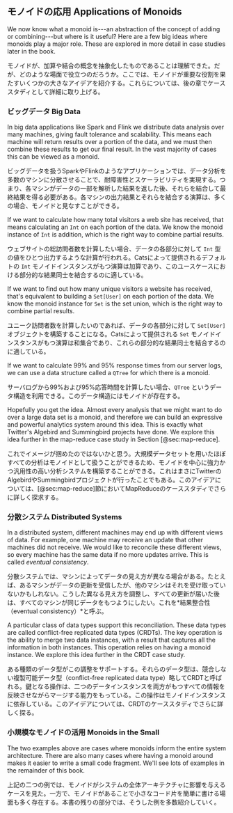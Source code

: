 ## モノイドの応用 Applications of Monoids

We now know what a monoid is---an abstraction of the concept of adding or combining---but where is it useful?
Here are a few big ideas where monoids play a major role.
These are explored in more detail in case studies later in the book.

モノイドが、加算や結合の概念を抽象化したものであることは理解できた。だが、どのような場面で役立つのだろうか。ここでは、モノイドが重要な役割を果たすいくつかの大きなアイデアを紹介する。これらについては、後の章でケーススタディとして詳細に取り上げる。

### ビッグデータ Big Data

In big data applications like Spark and Flink we distribute data analysis over many machines,
giving fault tolerance and scalability.
This means each machine will return results over a portion of the data,
and we must then combine these results to get our final result.
In the vast majority of cases this can be viewed as a monoid.

ビッグデータを扱うSparkやFlinkのようなアプリケーションでは、データ分析を多数のマシンに分散させることで、耐障害性とスケーラビリティを実現する。つまり、各マシンがデータの一部を解析した結果を返した後、それらを結合して最終結果を得る必要がある。各マシンの出力結果とそれらを結合する演算は、多くの場合、モノイドと見なすことができる。

If we want to calculate how many total visitors a web site has received,
that means calculating an `Int` on each portion of the data.
We know the monoid instance of `Int` is addition, which is the right way to combine partial results.

ウェブサイトの総訪問者数を計算したい場合、データの各部分に対して `Int` 型の値をひとつ出力するような計算が行われる。Catsによって提供されるデフォルトの `Int` モノイドインスタンスがもつ演算は加算であり、このユースケースにおける部分的な結果同士を結合するのに適している。

If we want to find out how many unique visitors a website has received,
that's equivalent to building a `Set[User]` on each portion of the data.
We know the monoid instance for `Set` is the set union, which is the right way to combine partial results.

ユニーク訪問者数を計算したいのであれば、データの各部分に対して `Set[User]` オブジェクトを構築することになる。Catsによって提供される `Set` モノイドインスタンスがもつ演算は和集合であり、これらの部分的な結果同士を結合するのに適している。

If we want to calculate 99% and 95% response times from our server logs,
we can use a data structure called a `QTree` for which there is a monoid.

サーバログから99%および95%応答時間を計算したい場合、`QTree` というデータ構造を利用できる。このデータ構造にはモノイドが存在する。

Hopefully you get the idea. Almost every analysis that we might want to do over a large data set is a monoid,
and therefore we can build an expressive and powerful analytics system around this idea.
This is exactly what Twitter's Algebird and Summingbird projects have done.
We explore this idea further in the map-reduce case study in Section [@sec:map-reduce].

これでイメージが掴めたのではないかと思う。大規模データセットを用いたほぼすべての分析はモノイドとして扱うことができるため、モノイドを中心に強力かつ汎用性の高い分析システムを構築することができる。これはまさにTwitterのAlgebirdやSummingbirdプロジェクトが行ったことでもある。このアイデアについては、[@sec:map-reduce]節においてMapReduceのケーススタディでさらに詳しく探求する。

### 分散システム Distributed Systems

In a distributed system,
different machines may end up with different views of data.
For example,
one machine may receive an update that other machines did not receive.
We would like to reconcile these different views,
so every machine has the same data if no more updates arrive.
This is called *eventual consistency*.

分散システムでは、マシンによってデータの見え方が異なる場合がある。たとえば、あるマシンがデータの更新を受信したが、他のマシンはそれを受け取っていないかもしれない。こうした異なる見え方を調整し、すべての更新が届いた後は、すべてのマシンが同じデータをもつようにしたい。これを*結果整合性（eventual consistency）*と呼ぶ。

A particular class of data types support this reconciliation.
These data types are called conflict-free replicated data types (CRDTs).
The key operation is the ability to merge two data instances,
with a result that captures all the information in both instances.
This operation relies on having a monoid instance.
We explore this idea further in the CRDT case study.

ある種類のデータ型がこの調整をサポートする。それらのデータ型は、競合しない複製可能データ型（conflict-free replicated data type）略してCRDTと呼ばれる。鍵となる操作は、二つのデータインスタンスを両方がもつすべての情報を反映させながらマージする能力をもっている。この操作はモノイドインスタンスに依存している。このアイデアについては、CRDTのケーススタディでさらに詳しく探る。

### 小規模なモノイドの活用 Monoids in the Small

The two examples above are cases where monoids inform the entire system architecture.
There are also many cases where having a monoid around makes it easier to write a small code fragment.
We'll see lots of examples in the remainder of this book.

上記の二つの例では、モノイドがシステムの全体アーキテクチャに影響を与えるケースを見た。一方で、モノイドがあることで小さなコード片を簡単に書ける場面も多く存在する。本書の残りの部分では、そうした例を多数紹介していく。
